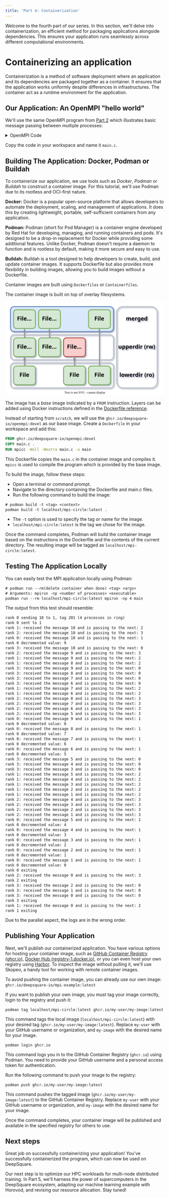 ```yaml
---
title: 'Part 4: Containerization'
---
```


Welcome to the fourth part of our series. In this section, we'll delve into containerization, an efficient method for packaging applications alongside dependencies. This ensures your application runs seamlessly across different computational environments.

# Containerizing an application

Containerization is a method of software deployment where an application and its dependencies are packaged together as a container. It ensures that the application works uniformly despite differences in infrastructures. The container act as a runtime environment for the application.

## Our Application: An OpenMPI "hello world"

We'll use the same OpenMPI program from [Part 2](part-2-openmpi) which illustrates basic message passing between multiple processes:

<details>

<summary>OpenMPI Code</summary>

```c title="main.c"
/*
 * Copyright (c) 2004-2006 The Trustees of Indiana University and Indiana
 *                         University Research and Technology
 *                         Corporation.  All rights reserved.
 * Copyright (c) 2006      Cisco Systems, Inc.  All rights reserved.
 * Copyright (c) 2023      DeepSquare Association.  All rights reserved.
 *
 * Simple ring test program in C.
 */

#include "mpi.h"
#include <stdio.h>

int main(int argc, char \*argv[]) {
  int rank, size, next, prev, message, tag = 201;

  /* Start up MPI */

  MPI_Init(&argc, &argv);
  MPI_Comm_rank(MPI_COMM_WORLD, &rank);
  MPI_Comm_size(MPI_COMM_WORLD, &size);

  /* Calculate the rank of the next process in the ring. Use the
  modulus operator so that the last process "wraps around" to
  rank zero. */

  next = (rank + 1) % size;
  prev = (rank + size - 1) % size;

  /* If we are the "master" process (i.e., MPI_COMM_WORLD rank 0),
  put the number of times to go around the ring in the
  message. */

  if (0 == rank) {
    message = 10;

    printf("rank 0 sending %d to %d, tag %d (%d processes in ring)\n", message,
           next, tag, size);
    MPI_Send(&message, 1, MPI_INT, next, tag, MPI_COMM_WORLD);
    printf("rank 0 sent to %d\n", next);
  }

  /* Pass the message around the ring. The exit mechanism works as
  follows: the message (a positive integer) is passed around the
  ring. Each time it passes rank 0, it is decremented. When
  each processes receives a message containing a 0 value, it
  passes the message on to the next process and then quits. By
  passing the 0 message first, every process gets the 0 message
  and can quit normally. */

  while (1) {
    MPI_Recv(&message, 1, MPI_INT, prev, tag, MPI_COMM_WORLD,
             MPI_STATUS_IGNORE);
    printf("rank %d: received the message %d and is passing to the next: %d\n",
           rank, message, next);

    if (0 == rank) {
      --message;
      printf("rank 0 decremented value: %d\n", message);
    }

    MPI_Send(&message, 1, MPI_INT, next, tag, MPI_COMM_WORLD);
    if (0 == message) {
      printf("rank %d exiting\n", rank);
      break;
    }
  }

  /* The last process does one extra send to process 0, which needs
  to be received before the program can exit */

  if (0 == rank) {
    MPI_Recv(&message, 1, MPI_INT, prev, tag, MPI_COMM_WORLD,
             MPI_STATUS_IGNORE);
  }

  /* All done */

  MPI_Finalize();
  return 0;
}

```

</details>

Copy the code in your workspace and name it `main.c`.

## Building The Application: Docker, Podman or Buildah

To containerize our application, we use tools such as _Docker_, _Podman_ or _Buildah_ to construct a container image. For this tutorial, we'll use Podman due to its rootless and OCI-first nature.

**Docker:** Docker is a popular open-source platform that allows developers to automate the deployment, scaling, and management of applications. It does this by creating lightweight, portable, self-sufficient containers from any application.

**Podman:** Podman (short for Pod Manager) is a container engine developed by Red Hat for developing, managing, and running containers and pods. It's designed to be a drop-in replacement for Docker while providing some additional features. Unlike Docker, Podman doesn't require a daemon to function and is rootless by default, making it more secure and easy to use.

**Buildah:** Buildah is a tool designed to help developers to create, build, and update container images. It supports Dockerfile but also provides more flexibility in building images, allowing you to build images without a Dockerfile.

Container images are built using `Dockerfiles` or `Containerfiles`.

The container image is built on top of overlay filesystems.

<div style={{textAlign: 'center'}}>

![overlayfs.drawio](./part-1.assets/overlayfs.drawio.svg#invert-on-dark)

</div>

The image has a _base_ image indicated by a `FROM` instruction. Layers can be added using Docker instructions defined in the [Dockerfile reference](https://docs.docker.com/engine/reference/builder/#format).

Instead of starting from `scratch`, we will use the `ghcr.io/deepsquare-io/openmpi:devel` as our base image. Create a `Dockerfile` in your workspace and add this:

```dockerfile title="Dockerfile"
FROM ghcr.io/deepsquare-io/openmpi:devel
COPY main.c .
RUN mpicc -Wall -Wextra main.c -o main
```

This Dockerfile copies the `main.c` in the container image and compiles it. `mpicc` is used to compile the program which is provided by the base image.

To build the image, follow these steps:

- Open a terminal or command prompt.
- Navigate to the directory containing the Dockerfile and main.c files.
- Run the following command to build the image:

```shell title="user@~/example/"
# podman build -t <tag> <context>
podman build -t localhost/mpi-circle:latest .
```

- The `-t` option is used to specify the tag or name for the image.
- `localhost/mpi-circle:latest` is the tag we chose for the image.

Once the command completes, Podman will build the container image based on the instructions in the Dockerfile and the contents of the current directory. The resulting image will be tagged as `localhost/mpi-circle:latest`.

## Testing The Application Locally

You can easily test the MPI application locally using Podman:

```shell title="user@~/example/"
# podman run --rm(delete container when done) <tag> <args>
# Arguments: mpirun -np <number of processes> <executable>
podman run --rm localhost/mpi-circle:latest mpirun -np 4 main
```

The output from this test should resemble:

```log
rank 0 sending 10 to 1, tag 201 (4 processes in ring)
rank 0 sent to 1
rank 1: received the message 10 and is passing to the next: 2
rank 2: received the message 10 and is passing to the next: 3
rank 0: received the message 10 and is passing to the next: 1
rank 0 decremented value: 9
rank 3: received the message 10 and is passing to the next: 0
rank 2: received the message 9 and is passing to the next: 3
rank 1: received the message 9 and is passing to the next: 2
rank 1: received the message 8 and is passing to the next: 2
rank 3: received the message 9 and is passing to the next: 0
rank 3: received the message 8 and is passing to the next: 0
rank 3: received the message 7 and is passing to the next: 0
rank 3: received the message 6 and is passing to the next: 0
rank 1: received the message 7 and is passing to the next: 2
rank 1: received the message 6 and is passing to the next: 2
rank 2: received the message 8 and is passing to the next: 3
rank 2: received the message 7 and is passing to the next: 3
rank 2: received the message 6 and is passing to the next: 3
rank 2: received the message 5 and is passing to the next: 3
rank 0: received the message 9 and is passing to the next: 1
rank 0 decremented value: 8
rank 0: received the message 8 and is passing to the next: 1
rank 0 decremented value: 7
rank 0: received the message 7 and is passing to the next: 1
rank 0 decremented value: 6
rank 0: received the message 6 and is passing to the next: 1
rank 0 decremented value: 5
rank 3: received the message 5 and is passing to the next: 0
rank 3: received the message 4 and is passing to the next: 0
rank 3: received the message 3 and is passing to the next: 0
rank 1: received the message 5 and is passing to the next: 2
rank 1: received the message 4 and is passing to the next: 2
rank 1: received the message 3 and is passing to the next: 2
rank 1: received the message 2 and is passing to the next: 2
rank 1: received the message 1 and is passing to the next: 2
rank 2: received the message 4 and is passing to the next: 3
rank 2: received the message 3 and is passing to the next: 3
rank 2: received the message 2 and is passing to the next: 3
rank 2: received the message 1 and is passing to the next: 3
rank 0: received the message 5 and is passing to the next: 1
rank 0 decremented value: 4
rank 0: received the message 4 and is passing to the next: 1
rank 0 decremented value: 3
rank 0: received the message 3 and is passing to the next: 1
rank 0 decremented value: 2
rank 0: received the message 2 and is passing to the next: 1
rank 0 decremented value: 1
rank 0: received the message 1 and is passing to the next: 1
rank 0 decremented value: 0
rank 0 exiting
rank 2: received the message 0 and is passing to the next: 3
rank 2 exiting
rank 3: received the message 2 and is passing to the next: 0
rank 3: received the message 1 and is passing to the next: 0
rank 3: received the message 0 and is passing to the next: 0
rank 3 exiting
rank 1: received the message 0 and is passing to the next: 2
rank 1 exiting
```

Due to the parallel aspect, the logs are in the wrong order.

## Publishing Your Application

Next, we'll publish our containerized application. You have various options for hosting your container image, such as [GitHub Container Registry (ghcr.io)](https://docs.github.com/en/packages/working-with-a-github-packages-registry/working-with-the-container-registry#pushing-container-images), [Docker Hub (registry-1.docker.io)](https://docs.docker.com/docker-hub/repos/#pushing-a-docker-container-image-to-docker-hub), or you can even host your own registry using [Harbor](https://goharbor.io). To inspect the image without pulling it, we'll use Skopeo, a handy tool for working with remote container images.

To avoid pushing the container image, you can already use our own image: `ghcr.io/deepsquare-io/mpi-example:latest`

If you want to publish your own image, you must tag your image correctly, login to the registry and push it:

```shell title="user@~/example/"
podman tag localhost/mpi-circle:latest ghcr.io/my-user/my-image:latest
```

This command tags the local image (`localhost/mpi-circle:latest`) with your desired tag (`ghcr.io/my-user/my-image:latest`).
Replace `my-user` with your GitHub username or organization, and `my-image` with the desired name for your image.

```shell title="user@~/example/"
podman login ghcr.io
```

This command logs you in to the GitHub Container Registry (`ghcr.io`) using Podman.
You need to provide your GitHub username and a personal access token for authentication.

Run the following command to push your image to the registry:

```shell title="user@~/example/"
podman push ghcr.io/my-user/my-image:latest
```

This command pushes the tagged image (`ghcr.io/my-user/my-image:latest`) to the GitHub Container Registry.
Replace `my-user` with your GitHub username or organization, and `my-image` with the desired name for your image.

Once the command completes, your container image will be published and available in the specified registry for others to use.

## Next steps

Great job on successfully containerizing your application! You've successfully containerized the program, which can now be used on DeepSquare.

Our next step is to optimize our HPC workloads for multi-node distributed training. In Part 5, we'll harness the power of supercomputers in the DeepSquare ecosystem, adapting our machine learning example with Horovod, and revising our resource allocation. Stay tuned!
